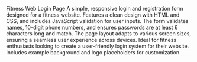 Fitness Web Login Page
A simple, responsive login and registration form designed for a fitness website. 
Features a clean design with HTML and CSS, and includes JavaScript validation for user inputs. 
The form validates names, 10-digit phone numbers, and ensures passwords are at least 6 characters long and match. 
The page layout adapts to various screen sizes, ensuring a seamless user experience across devices. Ideal for fitness
enthusiasts looking to create a user-friendly login system for their website. Includes example background and logo placeholders for customization.
